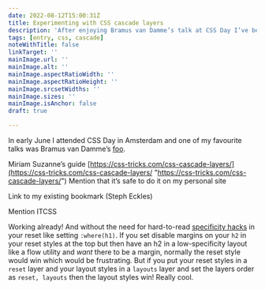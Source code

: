 ```yaml
---
date: 2022-08-12T15:00:31Z
title: Experimenting with CSS cascade layers
description: 'After enjoying Bramus van Damme’s talk at CSS Day I’ve been trying CSS cascade layers on my personal site'
tags: [entry, css, cascade]
noteWithTitle: false
linkTarget: ''
mainImage.url: ''
mainImage.alt: ''
mainImage.aspectRatioWidth: ''
mainImage.aspectRatioHeight: ''
mainImage.srcsetWidths: ''
mainImage.sizes: ''
mainImage.isAnchor: false
draft: true

---
```

In early June I attended CSS Day in Amsterdam and one of my favourite talks was Bramus van Damme’s [foo](https://www.youtube.com/watch?v=zEPXyqj7pEA).

Miriam Suzanne’s guide [https://css-tricks.com/css-cascade-layers/](https://css-tricks.com/css-cascade-layers/ "https://css-tricks.com/css-cascade-layers/")
Mention that it’s safe to do it on my personal site



Link to my existing bookmark (Steph Eckles)

Mention ITCSS



Working already! And without the need for hard-to-read [specificity hacks](https://css-tricks.com/using-the-specificity-of-where-as-a-css-reset/) in your reset like setting `:where(h1)`. If you set disable margins on your `h2` in your reset styles at the top but then have an h2 in a low-specificity layout like a flow utility and _want_ there to be a margin, normally the reset style would win which would be frustrating. But if you put your reset styles in a `reset` layer and your layout styles in a `layouts` layer and set the layers order as `reset, layouts` then the layout styles win! Really cool.
